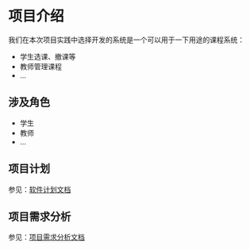 # 项目介绍

我们在本次项目实践中选择开发的系统是一个可以用于一下用途的课程系统：

- 学生选课、撤课等
- 教师管理课程
- ...

## 涉及角色

- 学生
- 教师
- ...

## 项目计划

参见：[软件计划文档](./plan.md)

## 项目需求分析

参见：[项目需求分析文档](./ReqAnay/RA.md)